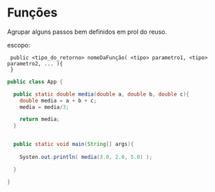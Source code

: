 # Funções

Agrupar alguns passos bem definidos em prol do reuso.

escopo:
```
 public <tipo_do_retorno> nomeDaFunção( <tipo> parametro1, <tipo> parametro2, ... ){
 }
```

```java
public class App {

  public static double media(double a, double b, double c){
    double media = a + b + c;
    media = media/3;

    return media;
  }


  public static void main(String[] args){
    
    Systen.out.println( media(3.0, 2.0, 5.0) );

  }

}
```